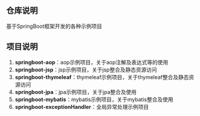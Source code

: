## 仓库说明
基于SpringBoot框架开发的各种示例项目

## 项目说明
1. **springboot-aop**：aop示例项目，关于aop注解及表达式等的使用
2. **springboot-jsp**：jsp示例项目，关于jsp整合及静态资源访问
3. **springboot-thymeleaf**：thymeleaf示例项目，关于thymeleaf整合及静态资源访问
4. **springboot-jpa**：jpa示例项目，关于jpa整合及使用
5. **springboot-mybatis**：mybatis示例项目，关于mybatis整合及使用
6. **springboot-exceptionHandler**：全局异常处理示例项目
